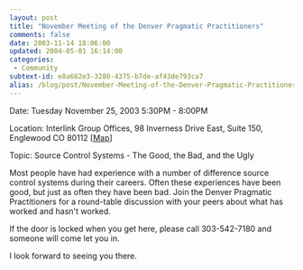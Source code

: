 ```yaml
---
layout: post
title: "November Meeting of the Denver Pragmatic Practitioners"
comments: false
date: 2003-11-14 18:06:00
updated: 2004-05-01 16:14:00
categories:
 - Community
subtext-id: e8a682e3-3280-4375-b7de-af43de793ca7
alias: /blog/post/November-Meeting-of-the-Denver-Pragmatic-Practitioners.aspx
---
```



Date: Tuesday November 25, 2003 5:30PM - 8:00PM

Location: Interlink Group Offices, 98 Inverness Drive East, Suite 150, Englewood CO 80112 [[Map](http://www.mapquest.com/maps/map.adp?country=US&address=98+Inverness+Drive+East+Suite+150+&city=Englewood&state=CO&zipcode=80112)]

Topic: Source Control Systems - The Good, the Bad, and the Ugly

Most people have had experience with a number of difference source control systems during their careers. Often these experiences have been good, but just as often they have been bad. Join the Denver Pragmatic Practitioners for a round-table discussion with your peers about what has worked and hasn't worked.

If the door is locked when you get here, please call 303-542-7180 and someone will come let you in.

I look forward to seeing you there.
